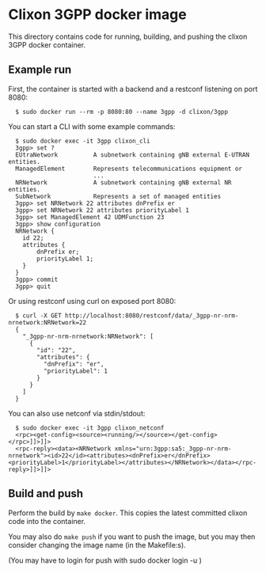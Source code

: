 # Clixon 3GPP docker image

This directory contains code for running, building, and pushing the clixon 3GPP docker container. 

## Example run

First, the container is started with a backend and a restconf listening on port 8080:
```
  $ sudo docker run --rm -p 8080:80 --name 3gpp -d clixon/3gpp
```

You can start a CLI with some example commands:
```
  $ sudo docker exec -it 3gpp clixon_cli
  3gpp> set ?
  EUtraNetwork          A subnetwork containing gNB external E-UTRAN entities.
  ManagedElement        Represents telecommunications equipment or 
                        ...
  NRNetwork             A subnetwork containing gNB external NR entities.
  SubNetwork            Represents a set of managed entities
  3gpp> set NRNetwork 22 attributes dnPrefix er
  3gpp> set NRNetwork 22 attributes priorityLabel 1
  3gpp> set ManagedElement 42 UDMFunction 23 
  3gpp> show configuration
  NRNetwork {
    id 22;
    attributes {
        dnPrefix er;
        priorityLabel 1;
    }
  }
  3gpp> commit
  3gpp> quit
```

Or using restconf using curl on exposed port 8080:
```
  $ curl -X GET http://localhost:8080/restconf/data/_3gpp-nr-nrm-nrnetwork:NRNetwork=22
  {
    "_3gpp-nr-nrm-nrnetwork:NRNetwork": [
      {
        "id": "22",
        "attributes": {
          "dnPrefix": "er",
          "priorityLabel": 1
        }
      }
    ]
  }
```

You can also use netconf via stdin/stdout:
```
  $ sudo docker exec -it 3gpp clixon_netconf
  <rpc><get-config><source><running/></source></get-config></rpc>]]>]]>
  <rpc-reply><data><NRNetwork xmlns="urn:3gpp:sa5:_3gpp-nr-nrm-nrnetwork"><id>22</id><attributes><dnPrefix>er</dnPrefix><priorityLabel>1</priorityLabel></attributes></NRNetwork></data></rpc-reply>]]>]]>
```

## Build and push

Perform the build by `make docker`. This copies the latest committed clixon code into the container.

You may also do `make push` if you want to push the image, but you may then consider changing the image name (in the Makefile:s).

(You may have to login for push with sudo docker login -u <username>)
